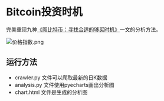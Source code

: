 # Bitcoin投资时机
完美重现九神[《囤比特币：寻找合适的够买时机》](https://weibo.com/ttarticle/p/show?id=2309404292613674022595)一文的分析方法。

![价格指数.png](https://i.loli.net/2019/10/04/jRC7Myqr3dBcIbf.png)

## 运行方法
- crawler.py 文件可以爬取最新的日K数据
- analysis.py 文件使用pyecharts画出分析图
- chart.html 文件是生成的分析图